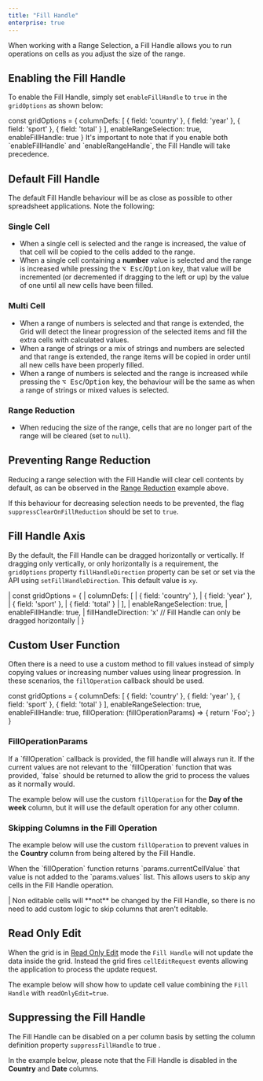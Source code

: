 ```yaml
---
title: "Fill Handle"
enterprise: true
---
```


When working with a Range Selection, a Fill Handle allows you to run operations on cells as you adjust the size of the range.

## Enabling the Fill Handle

To enable the Fill Handle, simply set `enableFillHandle` to `true` in the `gridOptions` as shown below: 

<snippet>
const gridOptions = {
    columnDefs: [
        { field: 'country' },
        { field: 'year' },
        { field: 'sport' },
        { field: 'total' }
    ],
    enableRangeSelection: true,
    enableFillHandle: true
}
</snippet>

<note>
It's important to note that if you enable both `enableFillHandle` and `enableRangeHandle`, the Fill Handle will take precedence.
</note>

## Default Fill Handle
The default Fill Handle behaviour will be as close as possible to other spreadsheet applications. Note the following:

### Single Cell

- When a single cell is selected and the range is increased, the value of that cell will be copied to the cells added to the range.
- When a single cell containing a **number** value is selected and the range is increased while pressing the <kbd>⌥ Esc</kbd>/<kbd>Option</kbd> key, that value will be incremented (or decremented if dragging to the left or up) by the value of one until all new cells have been filled.

### Multi Cell

- When a range of numbers is selected and that range is extended, the Grid will detect the linear progression of the selected items and fill the extra cells with calculated values.
- When a range of strings or a mix of strings and numbers are selected and that range is extended, the range items will be copied in order until all new cells have been properly filled.
- When a range of numbers is selected and the range is increased while pressing the <kbd>⌥ Esc</kbd>/<kbd>Option</kbd> key, the behaviour will be the same as when a range of strings or mixed values is selected.

### Range Reduction

- When reducing the size of the range, cells that are no longer part of the range will be cleared (set to `null`).

<grid-example title='Fill Handle' name='fill-handle' type='generated' options='{ "enterprise": true, "exampleHeight": 560, "modules": ["clientside", "range"] }'></grid-example>

## Preventing Range Reduction

Reducing a range selection with the Fill Handle will clear cell contents by default, as can be observed in the 
[Range Reduction](/range-selection-fill-handle/#range-reduction) example above.

If this behaviour for decreasing selection needs to be prevented, the flag `suppressClearOnFillReduction` should be set to `true`.

<grid-example title='Fill Handle - Range Reduction' name='fill-handle-reduction' type='generated' options='{ "enterprise": true, "exampleHeight": 560, "modules": ["clientside", "range"] }'></grid-example>

## Fill Handle Axis

By the default, the Fill Handle can be dragged horizontally or vertically. If dragging only vertically, or only horizontally is a requirement, the `gridOptions` property `fillHandleDirection` property can be set or set via the API using `setFillHandleDirection`. This default value is `xy`.

<api-documentation source='grid-options/properties.json' section='selection' names='["fillHandleDirection"]' config='{"overrideBottomMargin":"0"}'></api-documentation>
<api-documentation source='grid-api/api.json' section='selection' names='["setFillHandleDirection"]'></api-documentation>

<snippet>
| const gridOptions = {
|     columnDefs: [
|         { field: 'country' },
|         { field: 'year' },
|         { field: 'sport' },
|         { field: 'total' }
|     ],
|     enableRangeSelection: true,
|     enableFillHandle: true,
|     fillHandleDirection: 'x' // Fill Handle can only be dragged horizontally
| }
</snippet>

<grid-example title='Fill Handle - Direction' name='fill-handle-direction' type='generated' options='{ "enterprise": true, "exampleHeight": 560, "modules": ["clientside", "range"] }'></grid-example>

## Custom User Function

Often there is a need to use a custom method to fill values instead of simply copying values or increasing number values using linear progression. In these scenarios, the `fillOperation` callback should be used.

<api-documentation source='grid-options/properties.json' section='selection' names='["fillOperation"]'  ></api-documentation>

<snippet>
const gridOptions = {
    columnDefs: [
        { field: 'country' },
        { field: 'year' },
        { field: 'sport' },
        { field: 'total' }
    ],
    enableRangeSelection: true,
    enableFillHandle: true,
    fillOperation: (fillOperationParams) => {
        return 'Foo';
    }
}
</snippet>

### FillOperationParams
<interface-documentation interfaceName='FillOperationParams'></interface-documentation>

<note>
If a `fillOperation` callback is provided, the fill handle will always run it. If the current values are not relevant to the `fillOperation` function that was provided, `false` should be returned to allow the grid to process the values as it normally would.
</note>

The example below will use the custom `fillOperation` for the **Day of the week** column, but it will use the default operation for any other column.

<grid-example title='Custom Fill Operation' name='custom-fill-operation' type='generated' options='{ "enterprise": true, "exampleHeight": 560, "modules": ["clientside", "range"] }'></grid-example>

### Skipping Columns in the Fill Operation

The example below will use the custom `fillOperation` to prevent values in the **Country** column from being altered by the Fill Handle.

<note>
When the `fillOperation` function returns `params.currentCellValue` that value is not added to the `params.values` list. This allows users to skip any cells in the Fill Handle operation.
</note>

<grid-example title='Skipping Columns' name='skipping-columns' type='generated' options='{ "enterprise": true, "exampleHeight": 560, "modules": ["clientside", "range"] }'></grid-example>

<warning>
| Non editable cells will **not** be changed by the Fill Handle, so there is no need to add custom logic to skip columns that aren't editable.
</warning>

## Read Only Edit

When the grid is in [Read Only Edit](/value-setters/#read-only-edit) mode the `Fill Handle` will not update the data inside the grid. Instead the grid fires `cellEditRequest` events allowing the application to process the update request.

<api-documentation source='grid-events/events.json' section='editing' names='["cellEditRequest"]'></api-documentation>

The example below will show how to update cell value combining the `Fill Handle` with `readOnlyEdit=true`.

<grid-example title='Fill Handle - ReadOnlyEdit' name='read-only-edit' type='generated' options='{ "enterprise": true, "exampleHeight": 560, "modules": ["clientside", "range"] }'></grid-example>

## Suppressing the Fill Handle

The Fill Handle can be disabled on a per column basis by setting the column definition property `suppressFillHandle` to true .

In the example below, please note that the Fill Handle is disabled in the **Country** and **Date** columns.

<grid-example title='Suppress Fill Handle' name='suppress-fill-handle' type='generated' options='{ "enterprise": true, "exampleHeight": 560, "modules": ["clientside", "range"] }'></grid-example>